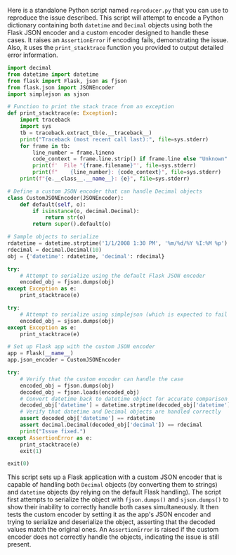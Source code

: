 Here is a standalone Python script named `reproducer.py` that you can use to reproduce the issue described. This script will attempt to encode a Python dictionary containing both `datetime` and `Decimal` objects using both the Flask JSON encoder and a custom encoder designed to handle these cases. It raises an `AssertionError` if encoding fails, demonstrating the issue. Also, it uses the `print_stacktrace` function you provided to output detailed error information.

```python
import decimal
from datetime import datetime
from flask import Flask, json as fjson
from flask.json import JSONEncoder
import simplejson as sjson

# Function to print the stack trace from an exception
def print_stacktrace(e: Exception):
    import traceback
    import sys
    tb = traceback.extract_tb(e.__traceback__)
    print("Traceback (most recent call last):", file=sys.stderr)
    for frame in tb:
        line_number = frame.lineno
        code_context = frame.line.strip() if frame.line else "Unknown"
        print(f'  File "{frame.filename}"', file=sys.stderr)
        print(f"    {line_number}: {code_context}", file=sys.stderr)
    print(f"{e.__class__.__name__}: {e}", file=sys.stderr)

# Define a custom JSON encoder that can handle Decimal objects
class CustomJSONEncoder(JSONEncoder):
    def default(self, o):
        if isinstance(o, decimal.Decimal):
            return str(o)
        return super().default(o)

# Sample objects to serialize
rdatetime = datetime.strptime('1/1/2008 1:30 PM', '%m/%d/%Y %I:%M %p')
rdecimal = decimal.Decimal(10)
obj = {'datetime': rdatetime, 'decimal': rdecimal}

try:
    # Attempt to serialize using the default Flask JSON encoder
    encoded_obj = fjson.dumps(obj)
except Exception as e:
    print_stacktrace(e)

try:
    # Attempt to serialize using simplejson (which is expected to fail on datetime)
    encoded_obj = sjson.dumps(obj)
except Exception as e:
    print_stacktrace(e)

# Set up Flask app with the custom JSON encoder
app = Flask(__name__)
app.json_encoder = CustomJSONEncoder

try:
    # Verify that the custom encoder can handle the case
    encoded_obj = fjson.dumps(obj)
    decoded_obj = fjson.loads(encoded_obj)
    # Convert datetime back to datetime object for accurate comparison
    decoded_obj['datetime'] = datetime.strptime(decoded_obj['datetime'], '%Y-%m-%dT%H:%M:%S')
    # Verify that datetime and Decimal objects are handled correctly
    assert decoded_obj['datetime'] == rdatetime
    assert decimal.Decimal(decoded_obj['decimal']) == rdecimal
    print("Issue fixed.")
except AssertionError as e:
    print_stacktrace(e)
    exit(1)

exit(0)
```

This script sets up a Flask application with a custom JSON encoder that is capable of handling both `Decimal` objects (by converting them to strings) and `datetime` objects (by relying on the default Flask handling). The script first attempts to serialize the object with `fjson.dumps()` and `sjson.dumps()` to show their inability to correctly handle both cases simultaneously. It then tests the custom encoder by setting it as the app's JSON encoder and trying to serialize and deserialize the object, asserting that the decoded values match the original ones. An `AssertionError` is raised if the custom encoder does not correctly handle the objects, indicating the issue is still present.